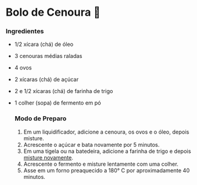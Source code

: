 # Bolo de Cenoura :cake:

### Ingredientes

- 1/2 xícara (chá) de óleo

- 3 cenouras médias raladas

- 4 ovos

- 2 xícaras (chá) de açúcar

- 2 e 1/2 xícaras (chá) de farinha de trigo

- 1 colher (sopa) de fermento em pó

  ### Modo de Preparo

  1. Em um liquidificador, adicione a cenoura, os ovos e o óleo, depois misture.
  2. Acrescente o açúcar e bata novamente por 5 minutos.
  3. Em uma tigela ou na batedeira, adicione a farinha de trigo e depois [misture novamente](https://blog.tudogostoso.com.br/dicas-de-cozinha/dicas-para-fazer-um-bolo-fofinho/).
  4. Acrescente o fermento e misture lentamente com uma colher.
  5. Asse em um forno preaquecido a 180° C por aproximadamente 40 minutos.

  